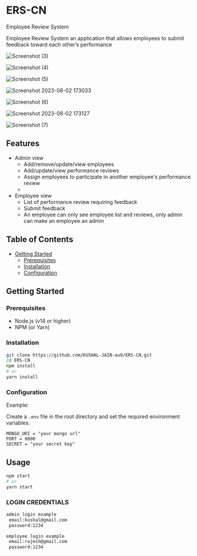 
# ERS-CN
Employee Review System

 Employee Review System an application that allows employees to submit feedback toward each other’s performance

![Screenshot (3)](https://github.com/KUSHAL-JAIN-au9/ERS-CN/assets/36365855/d4704dda-cebf-4287-b180-bcd22694b18e)

![Screenshot (4)](https://github.com/KUSHAL-JAIN-au9/ERS-CN/assets/36365855/99e92ad8-dc61-496c-9b94-dd5ba8d8d7ae)

![Screenshot (5)](https://github.com/KUSHAL-JAIN-au9/ERS-CN/assets/36365855/7b1f292a-cfb9-4466-99c6-77c7817ead2f)

![Screenshot 2023-08-02 173033](https://github.com/KUSHAL-JAIN-au9/ERS-CN/assets/36365855/328f2590-7d12-48c5-a7bc-77d6c3c5d73b)

![Screenshot (6)](https://github.com/KUSHAL-JAIN-au9/ERS-CN/assets/36365855/be046d98-e234-4da5-9df5-4652111d2dd5)

![Screenshot 2023-08-02 173127](https://github.com/KUSHAL-JAIN-au9/ERS-CN/assets/36365855/3caf2c1e-c253-42ca-b20d-209760edef2c)

![Screenshot (7)](https://github.com/KUSHAL-JAIN-au9/ERS-CN/assets/36365855/fd623f60-cec1-4eeb-872b-97f3bf37503a)

## Features

- Admin view
  - Add/remove/update/view employees
  - Add/update/view performance reviews
  - Assign employees to participate in another employee's performance review
  - 
- Employee view
  - List of performance review requiring feedback
  - Submit feedback
  - An employee can only see employee list and reviews, only admin can make an employee an admin


## Table of Contents

- [Getting Started](#getting-started)
  - [Prerequisites](#prerequisites)
  - [Installation](#installation)
  - [Configuration](#configuration)


## Getting Started
  


### Prerequisites
- Node.js (v14 or higher)
- NPM (or Yarn)

### Installation
```bash
git clone https://github.com/KUSHAL-JAIN-au9/ERS-CN.git
cd ERS-CN
npm install
# or
yarn install
```

### Configuration
Example:

Create a `.env` file in the root directory and set the required environment variables:

```
MONGO_URI = "your mongo url"
PORT = 8000
SECRET = "your secret key"
```

## Usage


```bash
npm start
# or
yarn start
```

### LOGIN CREDENTIALS
```bash
admin login example
 email:kushal@gmail.com
 password:1234

employee login example
 email:rajesh@gmail.com
 password:1234

```


